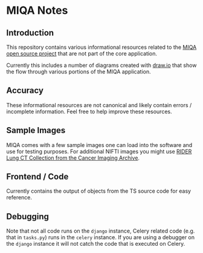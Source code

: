 # MIQA Notes

## Introduction
This repository contains various informational resources related to the [MIQA open source project](https://github.com/openimaging/miqa) that are not part of the core application.

Currently this includes a number of diagrams created with [draw.io](https://draw.io/) that show the flow through various portions of the MIQA application.

## Accuracy
These informational resources are not canonical and likely contain errors / incomplete information. Feel free to help improve these resources.

## Sample Images
MIQA comes with a few sample images one can load into the software and use for testing purposes. For additional NIFTI images you might use [RIDER Lung CT Collection from the Cancer Imaging Archive](https://wiki.cancerimagingarchive.net/display/Public/RIDER+Lung+CT).

## Frontend / Code
Currently contains the output of objects from the TS source code for easy reference.

## Debugging
Note that not all code runs on the `django` instance, Celery related code (e.g. that in `tasks.py`) runs in the `celery` instance. If you are using a debugger on the `django` instance it will not catch the code that is executed on Celery.
